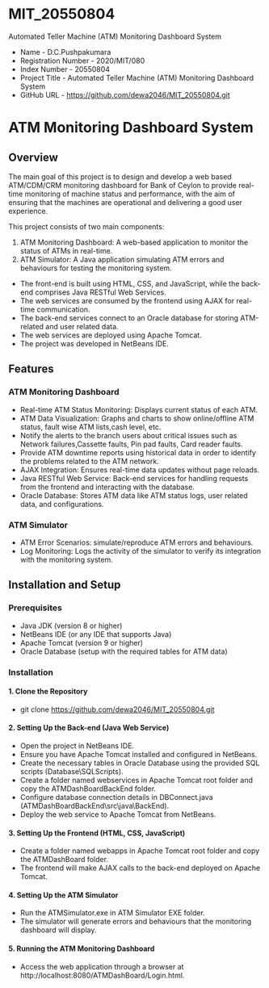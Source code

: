 # MIT_20550804
Automated Teller Machine (ATM) Monitoring Dashboard System

* Name 				        - D.C.Pushpakumara
* Registration Number - 2020/MIT/080
* Index Number 		    - 20550804
* Project Title 		  - Automated Teller Machine (ATM) Monitoring Dashboard System
* GitHub URL 			    - https://github.com/dewa2046/MIT_20550804.git

# ATM Monitoring Dashboard System

## Overview

The main goal of this project is to design and develop a web based ATM/CDM/CRM monitoring dashboard for Bank of Ceylon to provide real-time monitoring of machine status and performance, with the aim of ensuring that the machines are operational and delivering a good user experience.

This project consists of two main components:
1. ATM Monitoring Dashboard: A web-based application to monitor the status of ATMs in real-time.
2. ATM Simulator: A Java application simulating ATM errors and behaviours for testing the monitoring system.


* The front-end is built using HTML, CSS, and JavaScript, while the back-end comprises Java RESTful Web Services. 
* The web services are consumed by the frontend using AJAX for real-time communication. 
* The back-end services connect to an Oracle database for storing ATM-related and user related data.
* The web services are deployed using Apache Tomcat. 
* The project was developed in NetBeans IDE.

## Features

### ATM Monitoring Dashboard
* Real-time ATM Status Monitoring: Displays current status of each ATM.
* ATM Data Visualization: Graphs and charts to show online/offline ATM status, fault wise ATM lists,cash level, etc.
* Notify the alerts to the branch users about critical issues such as Network failures,Cassette faults, Pin pad faults, Card reader faults.
* Provide ATM downtime reports using historical data in order to identify the problems related to the ATM network.
* AJAX Integration: Ensures real-time data updates without page reloads.
* Java RESTful Web Service: Back-end services for handling requests from the frontend and interacting with the database.
* Oracle Database: Stores ATM data like ATM status logs, user related data, and configurations.

### ATM Simulator
- ATM Error Scenarios: simulate/reproduce ATM errors and behaviours.
- Log Monitoring: Logs the activity of the simulator to verify its integration with the monitoring system.

## Installation and Setup

### Prerequisites
- Java JDK (version 8 or higher)
- NetBeans IDE (or any IDE that supports Java)
- Apache Tomcat (version 9 or higher)
- Oracle Database (setup with the required tables for ATM data)

### Installation

#### 1. Clone the Repository

* git clone https://github.com/dewa2046/MIT_20550804.git

#### 2. Setting Up the Back-end (Java Web Service)

* Open the project in NetBeans IDE.
* Ensure you have Apache Tomcat installed and configured in NetBeans.
* Create the necessary tables in Oracle Database using the provided SQL scripts (Database\SQLScripts).
* Create a folder named webservices in Apache Tomcat root folder and copy the ATMDashBoardBackEnd folder.
* Configure database connection details in DBConnect.java (ATMDashBoardBackEnd\src\java\BackEnd).
* Deploy the web service to Apache Tomcat from NetBeans.

#### 3. Setting Up the Frontend (HTML, CSS, JavaScript)

* Create a folder named webapps in Apache Tomcat root folder and copy the ATMDashBoard folder. 
* The frontend will make AJAX calls to the back-end deployed on Apache Tomcat.

#### 4. Setting Up the ATM Simulator

* Run the ATMSimulator.exe in ATM Simulator EXE folder.
* The simulator will generate errors and behaviours that the monitoring dashboard will display.

#### 5. Running the ATM Monitoring Dashboard

* Access the web application through a browser at http://localhost:8080/ATMDashBoard/Login.html.






